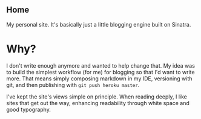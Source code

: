 ## Home ##

My personal site. It's basically just a little blogging engine built on Sinatra.

# Why? #

I don't write enough anymore and wanted to help change that. My idea was to build the simplest workflow (for me) for blogging so that I'd want to write more. That means simply composing markdown in my IDE, versioning with git, and then publishing with `git push heroku master`.

I've kept the site's views simple on principle. When reading deeply, I like sites that get out the way, enhancing readability through white space and good typography.
